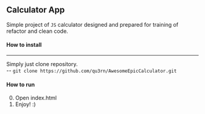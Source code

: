## Calculator App 

Simple project of `JS` calculator designed and prepared for training of refactor and clean code.  
  
  
  
#### How to install  
___
  Simply just clone repository.  
  -- `git clone https://github.com/qu3rn/AwesomeEpicCalculator.git`  

#### How to run  

  00. Open index.html
  1. Enjoy! :) 

